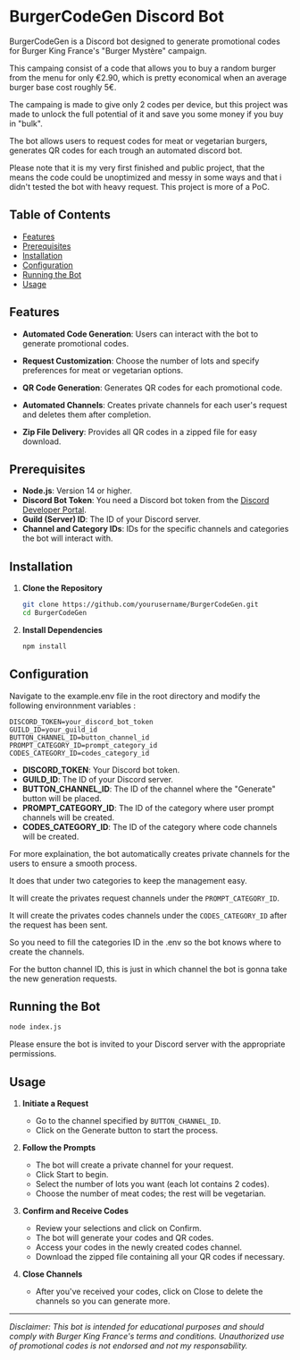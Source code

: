 # BurgerCodeGen Discord Bot

BurgerCodeGen is a Discord bot designed to generate promotional codes for Burger King France's "Burger Mystère" campaign. 

This campaing consist of a code that allows you to buy a random burger from the menu for only €2.90, which is pretty economical when an average burger base cost roughly 5€. 

The campaing is made to give only 2 codes per device, but this project was made to unlock the full potential of it and save you some money if you buy in "bulk".

The bot allows users to request codes for meat or vegetarian burgers, generates QR codes for each trough an automated discord bot.

Please note that it is my very first finished and public project, that the means the code could be unoptimized and messy in some ways and that i didn't tested the bot with heavy request. This project is more of a PoC.

## Table of Contents

- [Features](#features)
- [Prerequisites](#prerequisites)
- [Installation](#installation)
- [Configuration](#configuration)
- [Running the Bot](#running-the-bot)
- [Usage](#usage)

## Features

- **Automated Code Generation**: Users can interact with the bot to generate promotional codes.

- **Request Customization**: Choose the number of lots and specify preferences for meat or vegetarian options.

- **QR Code Generation**: Generates QR codes for each promotional code.

- **Automated Channels**: Creates private channels for each user's request and deletes them after completion.

- **Zip File Delivery**: Provides all QR codes in a zipped file for easy download.

## Prerequisites

- **Node.js**: Version 14 or higher.
- **Discord Bot Token**: You need a Discord bot token from the [Discord Developer Portal](https://discord.com/developers/applications).
- **Guild (Server) ID**: The ID of your Discord server.
- **Channel and Category IDs**: IDs for the specific channels and categories the bot will interact with.

## Installation

1. **Clone the Repository**

   ```bash
   git clone https://github.com/yourusername/BurgerCodeGen.git
   cd BurgerCodeGen
   ```

2. **Install Dependencies**

   ```bash
   npm install
   ```

## Configuration

Navigate to the example.env file in the root directory and modify the following environnment variables :

```env
DISCORD_TOKEN=your_discord_bot_token
GUILD_ID=your_guild_id
BUTTON_CHANNEL_ID=button_channel_id
PROMPT_CATEGORY_ID=prompt_category_id
CODES_CATEGORY_ID=codes_category_id
```

- **DISCORD_TOKEN**: Your Discord bot token.
- **GUILD_ID**: The ID of your Discord server.
- **BUTTON_CHANNEL_ID**: The ID of the channel where the "Generate" button will be placed.
- **PROMPT_CATEGORY_ID**: The ID of the category where user prompt channels will be created.
- **CODES_CATEGORY_ID**: The ID of the category where code channels will be created.

For more explaination, the bot automatically creates private channels for the users to ensure a smooth process.

It does that under two categories to keep the management easy. 

It will create the privates request channels under the `PROMPT_CATEGORY_ID`.

It will create the privates codes channels under the `CODES_CATEGORY_ID` after the request has been sent.

So you need to fill the categories ID in the .env so the bot knows where to create the channels.

For the button channel ID, this is just in which channel the bot is gonna take the new generation requests.

## Running the Bot

```bash
node index.js
```

Please ensure the bot is invited to your Discord server with the appropriate permissions.

## Usage

1. **Initiate a Request**

   - Go to the channel specified by `BUTTON_CHANNEL_ID`.
   - Click on the Generate button to start the process.

2. **Follow the Prompts**

   - The bot will create a private channel for your request.
   - Click Start to begin.
   - Select the number of lots you want (each lot contains 2 codes).
   - Choose the number of meat codes; the rest will be vegetarian.

3. **Confirm and Receive Codes**

   - Review your selections and click on Confirm.
   - The bot will generate your codes and QR codes.
   - Access your codes in the newly created codes channel.
   - Download the zipped file containing all your QR codes if necessary.

4. **Close Channels**

   - After you've received your codes, click on Close to delete the channels so you can generate more.

---

*Disclaimer: This bot is intended for educational purposes and should comply with Burger King France's terms and conditions. Unauthorized use of promotional codes is not endorsed and not my responsability.*